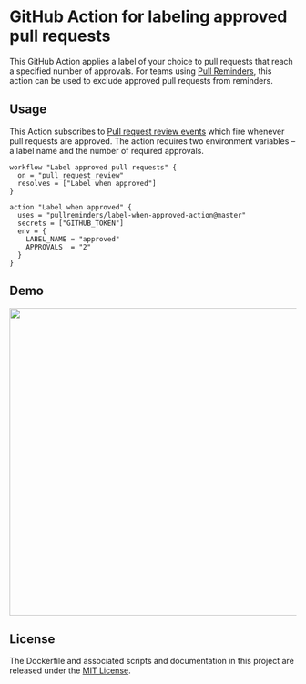 # GitHub Action for labeling approved pull requests

This GitHub Action applies a label of your choice to pull requests that reach a specified number of approvals. For teams using [Pull Reminders](https://pullreminders.com), this action can be used to exclude approved pull requests from reminders.

## Usage

This Action subscribes to [Pull request review events](https://developer.github.com/v3/activity/events/types/#pullrequestreviewevent) which fire whenever pull requests are approved. The action requires two environment variables – a label name and the number of required approvals.

```workflow
workflow "Label approved pull requests" {
  on = "pull_request_review"
  resolves = ["Label when approved"]
}

action "Label when approved" {
  uses = "pullreminders/label-when-approved-action@master"
  secrets = ["GITHUB_TOKEN"]
  env = {
    LABEL_NAME = "approved"
    APPROVALS  = "2"
  }
}
```

## Demo

<img src="https://github.com/pullreminders/label-when-approved-action/raw/master/docs/images/example.png" width="540">


## License

The Dockerfile and associated scripts and documentation in this project are released under the [MIT License](LICENSE).